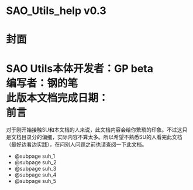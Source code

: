 # SAO_Utils_help v0.3
封面
====
SAO Utils本体开发者：GP beta<br>
编写者：钢的笔<br>
此版本文档完成日期：<br>
前言
===
对于刚开始接触SU和本文档的人来说，此文档内容会给你繁琐的印象。不过这只是文档目录分的偏细，实际内容不算太多。所以希望不熟悉SU的人看完此文档（最好边看边实践），在问别人问题之前也请查阅一下此文档。

- @subpage suh_1
- @subpage suh_2
- @subpage suh_3
- @subpage suh_4
- @subpage suh_5
